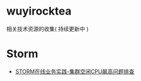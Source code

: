 # wuyirocktea
相关技术资源的收集( 持续更新中 )


# Storm
- [STORM在线业务实践-集群空闲CPU飙高问题排查](http://daiwa.ninja/index.php/2015/07/18/storm-cpu-overload/)
